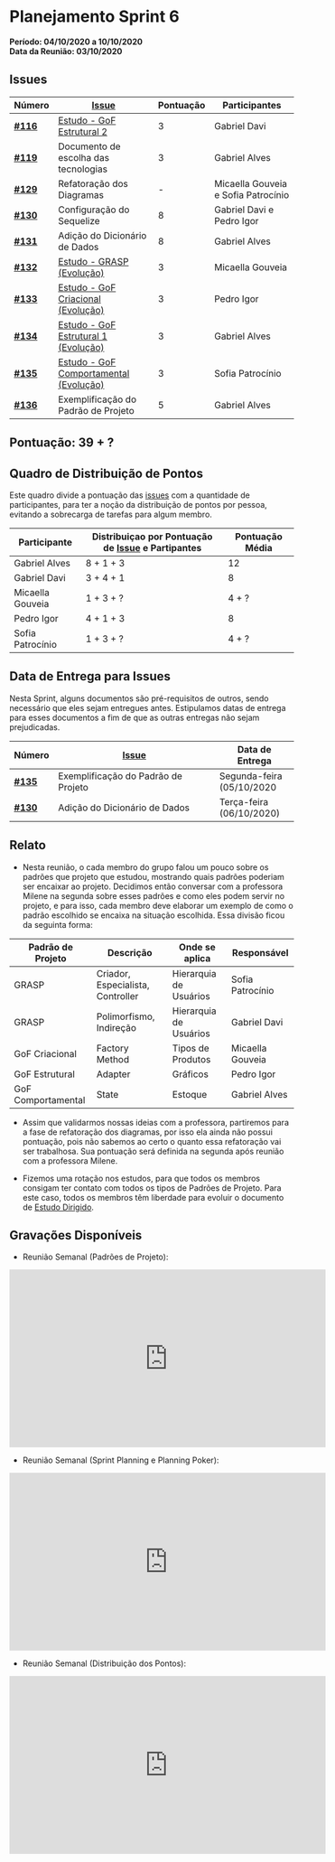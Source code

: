# Planejamento Sprint 6

**Período: 04/10/2020 a 10/10/2020**<br>
**Data da Reunião: 03/10/2020**

## Issues

| Número | [Issue](Modeling/objeto?id=Issue) | Pontuação | Participantes |
|--------|-----------------------------------|-----------|---------------|
| [**#116**](https://github.com/UnBArqDsw/2020.1_G12_Stock/issues/116) | [Estudo - GoF Estrutural 2](Project/Estudos/estrutural2.md) | 3 | Gabriel Davi |
| [**#119**](https://github.com/UnBArqDsw/2020.1_G12_Stock/issues/119) | Documento de escolha das tecnologias | 3 | Gabriel Alves | 
| [**#129**](https://github.com/UnBArqDsw/2020.1_G12_Stock/issues/129) | Refatoração dos Diagramas | - | Micaella Gouveia e Sofia Patrocínio |
| [**#130**](https://github.com/UnBArqDsw/2020.1_G12_Stock/issues/130) | Configuração do Sequelize | 8 | Gabriel Davi e Pedro Igor |
| [**#131**](https://github.com/UnBArqDsw/2020.1_G12_Stock/issues/131) | Adição do Dicionário de Dados | 8 | Gabriel Alves |
| [**#132**](https://github.com/UnBArqDsw/2020.1_G12_Stock/issues/132) | [Estudo - GRASP (Evolução)](Project/Estudos/GRASP.md) | 3 | Micaella Gouveia |
| [**#133**](https://github.com/UnBArqDsw/2020.1_G12_Stock/issues/133) | [Estudo - GoF Criacional  (Evolução)](Project/Estudos/criacional.md) | 3 | Pedro Igor |
| [**#134**](https://github.com/UnBArqDsw/2020.1_G12_Stock/issues/134) | [Estudo - GoF Estrutural 1 (Evolução)](Project/Estudos/estrutural1.md) | 3 | Gabriel Alves |
| [**#135**](https://github.com/UnBArqDsw/2020.1_G12_Stock/issues/135) | [Estudo - GoF Comportamental (Evolução)](Project/Estudos/comportamental.md) | 3 | Sofia Patrocínio |
| [**#136**](https://github.com/UnBArqDsw/2020.1_G12_Stock/issues/136) | Exemplificação do Padrão de Projeto | 5 | Gabriel Alves |



## Pontuação: 39 + ?
## Quadro de Distribuição de Pontos

Este quadro divide a pontuação das [issues](Modeling/objeto?id=Issue) com a quantidade de participantes, para ter a noção da distribuição de pontos por pessoa, evitando a sobrecarga de tarefas para algum membro.

| Participante | Distribuiçao por Pontuação de [Issue](Modeling/objeto?id=Issue) e Partipantes | Pontuação Média |
|--------------|-------------------------------------------------------------------------------|-----------------|
| Gabriel Alves | 8 + 1 + 3 | 12 |
| Gabriel Davi | 3 + 4 + 1 | 8 |
| Micaella Gouveia | 1 + 3 + ? | 4 + ? |
| Pedro Igor | 4 + 1 + 3 | 8 |
| Sofia Patrocínio | 1 + 3 + ? | 4 + ? |

## Data de Entrega para Issues

Nesta Sprint, alguns documentos são pré-requisitos de outros, sendo necessário que eles sejam entregues antes. Estipulamos datas de entrega para esses documentos a fim de que as outras entregas não sejam prejudicadas.


| Número | [Issue](Modeling/objeto?id=Issue) | Data de Entrega |
|--------|-----------------------------------|-----------------|
| [**#135**](https://github.com/UnBArqDsw/2020.1_G12_Stock/issues/117) | Exemplificação do Padrão de Projeto | Segunda-feira<br>(05/10/2020 |
| [**#130**](https://github.com/UnBArqDsw/2020.1_G12_Stock/issues/130) | Adição do Dicionário de Dados | Terça-feira<br>(06/10/2020) |


## Relato
* Nesta reunião, o cada membro do grupo falou um pouco sobre os padrões que projeto que estudou, mostrando quais padrões poderiam ser encaixar ao projeto. Decidimos então conversar com a professora Milene na segunda sobre esses padrões e como eles podem servir no projeto, e para isso, cada membro deve elaborar um exemplo de como o padrão escolhido se encaixa na situação escolhida. Essa divisão ficou da seguinta forma:

| Padrão de Projeto | Descrição | Onde se aplica | Responsável |
|-------------------|-----------|----------------|-------------|
| GRASP | Criador, Especialista, Controller | Hierarquia de Usuários | Sofia Patrocínio |
| GRASP | Polimorfismo, Indireção | Hierarquia de Usuários | Gabriel Davi |
| GoF Criacional | Factory Method | Tipos de Produtos | Micaella Gouveia |
| GoF Estrutural | Adapter | Gráficos | Pedro Igor |
| GoF Comportamental | State | Estoque | Gabriel Alves |

* Assim que validarmos nossas ideias com a professora, partiremos para a fase de refatoração dos diagramas, por isso ela ainda não possui pontuação, pois não sabemos ao certo o quanto essa refatoração vai ser trabalhosa. Sua pontuação será definida na segunda após reunião com a professora Milene.

* Fizemos uma rotação nos estudos, para que todos os membros consigam ter contato com todos os tipos de Padrões de Projeto. Para este caso, todos os membros têm liberdade para evoluir o documento de [Estudo Dirigido](Project/EstudoDirigido.md).


## Gravações Disponíveis

- Reunião Semanal (Padrões de Projeto):
<iframe allowFullScreen="allowFullScreen" src="https://www.youtube.com/embed/y533lreyDQE?ecver=1&amp;iv_load_policy=3&amp;yt:stretch=16:9&amp;autohide=1&amp;color=red&amp;width=560&amp;width=560" width="560" height="315" allowtransparency="true" frameborder="0"><div><a  id="x4Kmoha6" href="https://www.rockpamperscissors.co.uk/a-new-one-on-me/">Emma hybrid</a></div><div><a  id="x4Kmoha6" href="https://www.earth-essentials.co.uk/is-buying-a-mattress-the-worst-thing-possible-for-your-health/">VOCs</a></div><script type="text/javascript">function execute_YTvideo(){return youtube.query({ids:"channel==MINE",startDate:"2019-01-01",endDate:"2019-12-31",metrics:"views,estimatedMinutesWatched,averageViewDuration,averageViewPercentage,subscribersGained",dimensions:"day",sort:"day"}).then(function(e){},function(e){console.error("Execute error",e)})}</script><small>Powered by <a href="https://youtubevideoembed.com/ ">Embed YouTube Video</a></small></iframe>

- Reunião Semanal (Sprint Planning e Planning Poker):
<iframe allowFullScreen="allowFullScreen" src="https://www.youtube.com/embed/YMXA8RNFl8E?ecver=1&amp;iv_load_policy=3&amp;yt:stretch=16:9&amp;autohide=1&amp;color=red&amp;width=560&amp;width=560" width="560" height="315" allowtransparency="true" frameborder="0"><div><a  id="x4Kmoha6" href="https://www.rockpamperscissors.co.uk/a-new-one-on-me/">Emma hybrid</a></div><div><a  id="x4Kmoha6" href="https://www.earth-essentials.co.uk/is-buying-a-mattress-the-worst-thing-possible-for-your-health/">VOCs</a></div><script type="text/javascript">function execute_YTvideo(){return youtube.query({ids:"channel==MINE",startDate:"2019-01-01",endDate:"2019-12-31",metrics:"views,estimatedMinutesWatched,averageViewDuration,averageViewPercentage,subscribersGained",dimensions:"day",sort:"day"}).then(function(e){},function(e){console.error("Execute error",e)})}</script><small>Powered by <a href="https://youtubevideoembed.com/ ">Embed YouTube Video</a></small></iframe>

- Reunião Semanal (Distribuição dos Pontos):
<iframe allowFullScreen="allowFullScreen" src="https://www.youtube.com/embed/3y6eC27ZIXw?ecver=1&amp;iv_load_policy=3&amp;yt:stretch=16:9&amp;autohide=1&amp;color=red&amp;width=560&amp;width=560" width="560" height="315" allowtransparency="true" frameborder="0"><div><a  id="x4Kmoha6" href="https://www.rockpamperscissors.co.uk/a-new-one-on-me/">Emma hybrid</a></div><div><a  id="x4Kmoha6" href="https://www.earth-essentials.co.uk/is-buying-a-mattress-the-worst-thing-possible-for-your-health/">VOCs</a></div><script type="text/javascript">function execute_YTvideo(){return youtube.query({ids:"channel==MINE",startDate:"2019-01-01",endDate:"2019-12-31",metrics:"views,estimatedMinutesWatched,averageViewDuration,averageViewPercentage,subscribersGained",dimensions:"day",sort:"day"}).then(function(e){},function(e){console.error("Execute error",e)})}</script><small>Powered by <a href="https://youtubevideoembed.com/ ">Embed YouTube Video</a></small></iframe>


